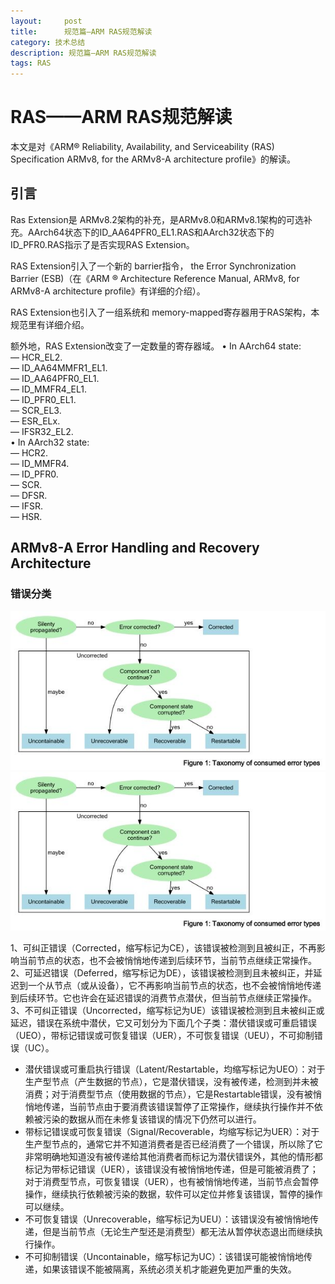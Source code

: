 ```yaml
---
layout:     post
title:      规范篇—ARM RAS规范解读
category: 技术总结
description: 规范篇—ARM RAS规范解读
tags: RAS
---
```

# RAS——ARM RAS规范解读

本文是对《ARM® Reliability, Availability, and Serviceability (RAS) Specification ARMv8, for the ARMv8-A architecture profile》的解读。

## 引言
Ras Extension是 ARMv8.2架构的补充，是ARMv8.0和ARMv8.1架构的可选补充。AArch64状态下的ID_AA64PFR0_EL1.RAS和AArch32状态下的ID_PFR0.RAS指示了是否实现RAS Extension。

RAS Extension引入了一个新的 barrier指令， the Error Synchronization Barrier (ESB)（在《ARM
®
 Architecture Reference Manual, ARMv8, for ARMv8-A architecture profile》有详细的介绍）。

RAS Extension也引入了一组系统和 memory-mapped寄存器用于RAS架构，本规范里有详细介绍。

 额外地，RAS Extension改变了一定数量的寄存器域。
 •  In AArch64 state: <br>
—  HCR_EL2. <br>
—  ID_AA64MMFR1_EL1. <br>
—  ID_AA64PFR0_EL1. <br>
—  ID_MMFR4_EL1. <br>
—  ID_PFR0_EL1. <br>
—  SCR_EL3. <br>
—  ESR_ELx. <br>
—  IFSR32_EL2. <br>
•  In AArch32 state: <br>
—  HCR2. <br>
—  ID_MMFR4. <br>
—  ID_PFR0. <br>
—  SCR. <br>
—  DFSR. <br>
—  IFSR. <br>
—  HSR. <br>

## ARMv8-A Error Handling and Recovery Architecture 

### 错误分类

![](images\2018-4-5-ARM_RAS\1.jpg) 
![](images\2018-4-5-ARM_RAS\1.jpg)<br>

1、可纠正错误（Corrected，缩写标记为CE），该错误被检测到且被纠正，不再影响当前节点的状态，也不会被悄悄地传递到后续环节，当前节点继续正常操作。<br>
2、可延迟错误（Deferred，缩写标记为DE），该错误被检测到且未被纠正，并延迟到一个从节点（或从设备），它不再影响当前节点的状态，也不会被悄悄地传递到后续环节。它也许会在延迟错误的消费节点潜伏，但当前节点继续正常操作。<br>
3、不可纠正错误（Uncorrected，缩写标记为UE）该错误被检测到且未被纠正或延迟，错误在系统中潜伏，它又可划分为下面几个子类：潜伏错误或可重启错误（UEO），带标记错误或可恢复错误（UER），不可恢复错误（UEU），不可抑制错误（UC）。<br>

* 潜伏错误或可重启执行错误（Latent/Restartable，均缩写标记为UEO）：对于生产型节点（产生数据的节点），它是潜伏错误，没有被传递，检测到并未被消费；对于消费型节点（使用数据的节点），它是Restartable错误，没有被悄悄地传递，当前节点由于要消费该错误暂停了正常操作，继续执行操作并不依赖被污染的数据从而在未修复该错误的情况下仍然可以进行。
* 带标记错误或可恢复错误（Signal/Recoverable，均缩写标记为UER）：对于生产型节点的，通常它并不知道消费者是否已经消费了一个错误，所以除了它非常明确地知道没有被传递给其他消费者而标记为潜伏错误外，其他的情形都标记为带标记错误（UER），该错误没有被悄悄地传递，但是可能被消费了；对于消费型节点，可恢复错误（UER），也有被悄悄地传递，当前节点会暂停操作，继续执行依赖被污染的数据，软件可以定位并修复该错误，暂停的操作可以继续。
* 不可恢复错误（Unrecoverable，缩写标记为UEU）：该错误没有被悄悄地传递，但是当前节点（无论生产型还是消费型）都无法从暂停状态退出而继续执行操作。
* 不可抑制错误（Uncontainable，缩写标记为UC）：该错误可能被悄悄地传递，如果该错误不能被隔离，系统必须关机才能避免更加严重的失效。